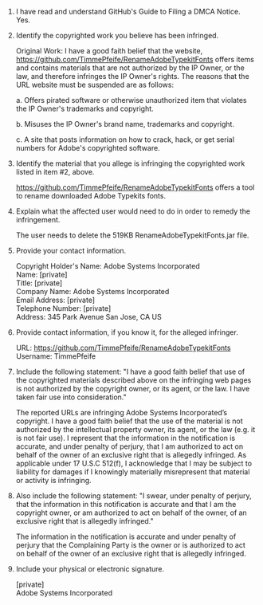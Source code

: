 1.	I have read and understand GitHub's Guide to Filing a DMCA Notice.
Yes.

2.	Identify the copyrighted work you believe has been infringed.

    Original Work: I have a good faith belief that the website, https://github.com/TimmePfeife/RenameAdobeTypekitFonts offers items and contains materials that are not authorized by the IP Owner, or the law, and therefore infringes the IP Owner's rights. The reasons that the URL website must be suspended are as follows:

    a.	Offers pirated software or otherwise unauthorized item that violates the IP Owner's trademarks and copyright.

    b.	Misuses the IP Owner's brand name, trademarks and copyright.

    c. A site that posts information on how to crack, hack, or get serial numbers for Adobe's copyrighted software.

3.	Identify the material that you allege is infringing the copyrighted work listed in item #2, above.

    https://github.com/TimmePfeife/RenameAdobeTypekitFonts offers a tool to rename downloaded Adobe Typekits fonts.

4.	Explain what the affected user would need to do in order to remedy the infringement.

    The user needs to delete the 519KB RenameAdobeTypekitFonts.jar file.

5.	Provide your contact information.

    Copyright Holder's Name: Adobe Systems Incorporated  
    Name: [private]  
    Title: [private]  
    Company Name: Adobe Systems Incorporated  
    Email Address: [private]  
    Telephone Number: [private]  
    Address: 345 Park Avenue San Jose, CA US

6.	Provide contact information, if you know it, for the alleged infringer.

    URL: https://github.com/TimmePfeife/RenameAdobeTypekitFonts  
    Username: TimmePfeife

7.	Include the following statement: "I have a good faith belief that use of the copyrighted materials described above on the infringing web pages is not authorized by the copyright owner, or its agent, or the law. I have taken fair use into consideration."

    The reported URLs are infringing Adobe Systems Incorporated’s copyright. I have a good faith belief that the use of the material is not authorized by the intellectual property owner, its agent, or the law (e.g. it is not fair use). I represent that the information in the notification is accurate, and under penalty of perjury, that I am authorized to act on behalf of the owner of an exclusive right that is allegedly infringed. As applicable under 17 U.S.C 512(f), I acknowledge that I may be subject to liability for damages if I knowingly materially misrepresent that material or activity is infringing.

8.	Also include the following statement: "I swear, under penalty of perjury, that the information in this notification is accurate and that I am the copyright owner, or am authorized to act on behalf of the owner, of an exclusive right that is allegedly infringed."

    The information in the notification is accurate and under penalty of perjury that the Complaining Party is the owner or is authorized to act on behalf of the owner of an exclusive right that is allegedly infringed.

9.	Include your physical or electronic signature.

     [private]  
     Adobe Systems Incorporated
